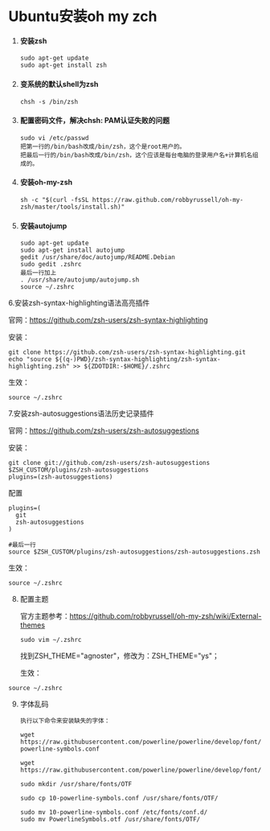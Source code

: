 # Ubuntu安装oh my zch

1. #### 安装zsh

   ```
   sudo apt-get update
   sudo apt-get install zsh
   ```

2. #### 变系统的默认shell为zsh

   ```
   chsh -s /bin/zsh
   ```

3. #### 配置密码文件，解决chsh: PAM认证失败的问题

   ```
   sudo vi /etc/passwd
   把第一行的/bin/bash改成/bin/zsh，这个是root用户的。
   把最后一行的/bin/bash改成/bin/zsh，这个应该是每台电脑的登录用户名+计算机名组成的。
   ```

4. #### 安装oh-my-zsh

   ```
   sh -c "$(curl -fsSL https://raw.github.com/robbyrussell/oh-my-zsh/master/tools/install.sh)"
   ```

5. #### 安装autojump

   ```
   sudo apt-get update
   sudo apt-get install autojump
   gedit /usr/share/doc/autojump/README.Debian
   sudo gedit .zshrc
   最后一行加上
   . /usr/share/autojump/autojump.sh
   source ~/.zshrc
   ```

6.安装zsh-syntax-highlighting语法高亮插件

官网：<https://github.com/zsh-users/zsh-syntax-highlighting>

安装：

```
git clone https://github.com/zsh-users/zsh-syntax-highlighting.git
echo "source ${(q-)PWD}/zsh-syntax-highlighting/zsh-syntax-highlighting.zsh" >> ${ZDOTDIR:-$HOME}/.zshrc
```

生效：

```
source ~/.zshrc
```

 7.安装zsh-autosuggestions语法历史记录插件

官网：<https://github.com/zsh-users/zsh-autosuggestions>

安装：

```
git clone git://github.com/zsh-users/zsh-autosuggestions $ZSH_CUSTOM/plugins/zsh-autosuggestions
plugins=(zsh-autosuggestions)
```

配置

```
plugins=(
  git
  zsh-autosuggestions
)

#最后一行
source $ZSH_CUSTOM/plugins/zsh-autosuggestions/zsh-autosuggestions.zsh
```

生效：

```
source ~/.zshrc
```

8. 配置主题

   官方主题参考：<https://github.com/robbyrussell/oh-my-zsh/wiki/External-themes>

   ```
   sudo vim ~/.zshrc
   ```

   找到ZSH_THEME="agnoster"，修改为：ZSH_THEME="ys"；

   生效：

```
source ~/.zshrc
```

9. 字体乱码

   ```
   执行以下命令来安装缺失的字体：
   
   wget https://raw.githubusercontent.com/powerline/powerline/develop/font/10-powerline-symbols.conf
   
   wget https://raw.githubusercontent.com/powerline/powerline/develop/font/PowerlineSymbols.otf
   
   sudo mkdir /usr/share/fonts/OTF
   
   sudo cp 10-powerline-symbols.conf /usr/share/fonts/OTF/ 
   
   sudo mv 10-powerline-symbols.conf /etc/fonts/conf.d/
   sudo mv PowerlineSymbols.otf /usr/share/fonts/OTF/
   ```

   